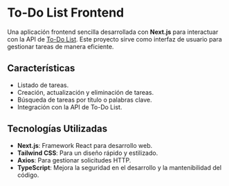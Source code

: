 # To-Do List Frontend

Una aplicación frontend sencilla desarrollada con **Next.js** para interactuar con la API de [To-Do List](https://github.com/tu-usuario/to-do-list). Este proyecto sirve como interfaz de usuario para gestionar tareas de manera eficiente.

## Características

- Listado de tareas.
- Creación, actualización y eliminación de tareas.
- Búsqueda de tareas por título o palabras clave.
- Integración con la API de To-Do List.

## Tecnologías Utilizadas

- **Next.js**: Framework React para desarrollo web.
- **Tailwind CSS**: Para un diseño rápido y estilizado.
- **Axios**: Para gestionar solicitudes HTTP.
- **TypeScript**: Mejora la seguridad en el desarrollo y la mantenibilidad del código.
